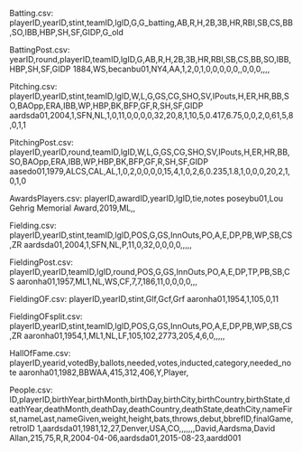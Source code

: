 Batting.csv:
playerID,yearID,stint,teamID,lgID,G,G_batting,AB,R,H,2B,3B,HR,RBI,SB,CS,BB,SO,IBB,HBP,SH,SF,GIDP,G_old

BattingPost.csv:
yearID,round,playerID,teamID,lgID,G,AB,R,H,2B,3B,HR,RBI,SB,CS,BB,SO,IBB,HBP,SH,SF,GIDP
1884,WS,becanbu01,NY4,AA,1,2,0,1,0,0,0,0,0,,0,0,0,,,,

Pitching.csv:
playerID,yearID,stint,teamID,lgID,W,L,G,GS,CG,SHO,SV,IPouts,H,ER,HR,BB,SO,BAOpp,ERA,IBB,WP,HBP,BK,BFP,GF,R,SH,SF,GIDP
aardsda01,2004,1,SFN,NL,1,0,11,0,0,0,0,32,20,8,1,10,5,0.417,6.75,0,0,2,0,61,5,8,0,1,1

PitchingPost.csv:
playerID,yearID,round,teamID,lgID,W,L,G,GS,CG,SHO,SV,IPouts,H,ER,HR,BB,SO,BAOpp,ERA,IBB,WP,HBP,BK,BFP,GF,R,SH,SF,GIDP
aasedo01,1979,ALCS,CAL,AL,1,0,2,0,0,0,0,15,4,1,0,2,6,0.235,1.8,1,0,0,0,20,2,1,0,1,0

AwardsPlayers.csv:
playerID,awardID,yearID,lgID,tie,notes
poseybu01,Lou Gehrig Memorial Award,2019,ML,,

Fielding.csv:
playerID,yearID,stint,teamID,lgID,POS,G,GS,InnOuts,PO,A,E,DP,PB,WP,SB,CS,ZR
aardsda01,2004,1,SFN,NL,P,11,0,32,0,0,0,0,,,,,

FieldingPost.csv:
playerID,yearID,teamID,lgID,round,POS,G,GS,InnOuts,PO,A,E,DP,TP,PB,SB,CS
aaronha01,1957,ML1,NL,WS,CF,7,7,186,11,0,0,0,0,,,

FieldingOF.csv:
playerID,yearID,stint,Glf,Gcf,Grf
aaronha01,1954,1,105,0,11

FieldingOFsplit.csv:
playerID,yearID,stint,teamID,lgID,POS,G,GS,InnOuts,PO,A,E,DP,PB,WP,SB,CS,ZR
aaronha01,1954,1,ML1,NL,LF,105,102,2773,205,4,6,0,,,,,

HallOfFame.csv:
playerID,yearid,votedBy,ballots,needed,votes,inducted,category,needed_note
aaronha01,1982,BBWAA,415,312,406,Y,Player,

People.csv:
ID,playerID,birthYear,birthMonth,birthDay,birthCity,birthCountry,birthState,deathYear,deathMonth,deathDay,deathCountry,deathState,deathCity,nameFirst,nameLast,nameGiven,weight,height,bats,throws,debut,bbrefID,finalGame,retroID
1,aardsda01,1981,12,27,Denver,USA,CO,,,,,,,David,Aardsma,David Allan,215,75,R,R,2004-04-06,aardsda01,2015-08-23,aardd001



